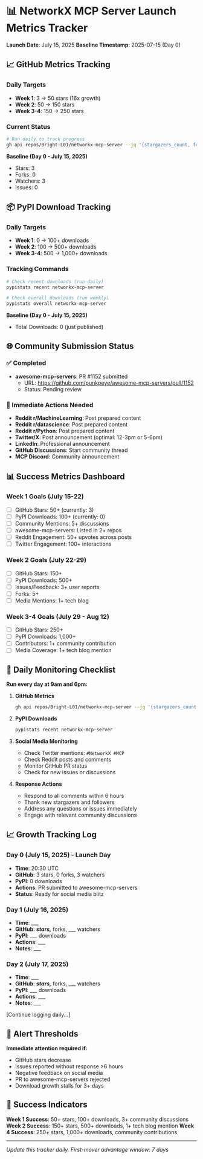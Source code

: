 # 📊 NetworkX MCP Server Launch Metrics Tracker

**Launch Date**: July 15, 2025
**Baseline Timestamp**: 2025-07-15 (Day 0)

## 📈 GitHub Metrics Tracking

### Daily Targets

- **Week 1**: 3 → 50 stars (16x growth)
- **Week 2**: 50 → 150 stars
- **Week 3-4**: 150 → 250 stars

### Current Status

```bash
# Run daily to track progress
gh api repos/Bright-L01/networkx-mcp-server --jq '{stargazers_count, forks_count, watchers_count, open_issues_count}'
```

**Baseline (Day 0 - July 15, 2025)**

- Stars: 3
- Forks: 0
- Watchers: 3
- Issues: 0

## 📦 PyPI Download Tracking

### Daily Targets

- **Week 1**: 0 → 100+ downloads
- **Week 2**: 100 → 500+ downloads
- **Week 3-4**: 500 → 1,000+ downloads

### Tracking Commands

```bash
# Check recent downloads (run daily)
pypistats recent networkx-mcp-server

# Check overall downloads (run weekly)
pypistats overall networkx-mcp-server
```

**Baseline (Day 0 - July 15, 2025)**

- Total Downloads: 0 (just published)

## 🌐 Community Submission Status

### ✅ Completed

- **awesome-mcp-servers**: PR #1152 submitted
  - URL: <https://github.com/punkpeye/awesome-mcp-servers/pull/1152>
  - Status: Pending review

### 🎯 Immediate Actions Needed

- **Reddit r/MachineLearning**: Post prepared content
- **Reddit r/datascience**: Post prepared content
- **Reddit r/Python**: Post prepared content
- **Twitter/X**: Post announcement (optimal: 12-3pm or 5-6pm)
- **LinkedIn**: Professional announcement
- **GitHub Discussions**: Start community thread
- **MCP Discord**: Community announcement

## 📊 Success Metrics Dashboard

### Week 1 Goals (July 15-22)

- [ ] GitHub Stars: 50+ (currently: 3)
- [ ] PyPI Downloads: 100+ (currently: 0)
- [ ] Community Mentions: 5+ discussions
- [ ] awesome-mcp-servers: Listed in 2+ repos
- [ ] Reddit Engagement: 50+ upvotes across posts
- [ ] Twitter Engagement: 100+ interactions

### Week 2 Goals (July 22-29)

- [ ] GitHub Stars: 150+
- [ ] PyPI Downloads: 500+
- [ ] Issues/Feedback: 3+ user reports
- [ ] Forks: 5+
- [ ] Media Mentions: 1+ tech blog

### Week 3-4 Goals (July 29 - Aug 12)

- [ ] GitHub Stars: 250+
- [ ] PyPI Downloads: 1,000+
- [ ] Contributors: 1+ community contribution
- [ ] Media Coverage: 1+ tech blog mention

## 🔄 Daily Monitoring Checklist

**Run every day at 9am and 6pm:**

1. **GitHub Metrics**

   ```bash
   gh api repos/Bright-L01/networkx-mcp-server --jq '{stargazers_count, forks_count, watchers_count, open_issues_count}'
   ```

2. **PyPI Downloads**

   ```bash
   pypistats recent networkx-mcp-server
   ```

3. **Social Media Monitoring**
   - Check Twitter mentions: `#NetworkX #MCP`
   - Check Reddit posts and comments
   - Monitor GitHub PR status
   - Check for new issues or discussions

4. **Response Actions**
   - Respond to all comments within 6 hours
   - Thank new stargazers and followers
   - Address any questions or issues immediately
   - Engage with relevant community discussions

## 📈 Growth Tracking Log

### Day 0 (July 15, 2025) - Launch Day

- **Time**: 20:30 UTC
- **GitHub**: 3 stars, 0 forks, 3 watchers
- **PyPI**: 0 downloads
- **Actions**: PR submitted to awesome-mcp-servers
- **Status**: Ready for social media blitz

### Day 1 (July 16, 2025)

- **Time**: ___
- **GitHub**: _**stars,**_ forks, ___ watchers
- **PyPI**: ___ downloads
- **Actions**: ___
- **Notes**: ___

### Day 2 (July 17, 2025)

- **Time**: ___
- **GitHub**: _**stars,**_ forks, ___ watchers
- **PyPI**: ___ downloads
- **Actions**: ___
- **Notes**: ___

[Continue logging daily...]

## 🚨 Alert Thresholds

**Immediate attention required if:**

- GitHub stars decrease
- Issues reported without response >6 hours
- Negative feedback on social media
- PR to awesome-mcp-servers rejected
- Download growth stalls for 3+ days

## 🎯 Success Indicators

**Week 1 Success**: 50+ stars, 100+ downloads, 3+ community discussions
**Week 2 Success**: 150+ stars, 500+ downloads, 1+ tech blog mention
**Week 4 Success**: 250+ stars, 1,000+ downloads, community contributions

---

_Update this tracker daily. First-mover advantage window: 7 days_
